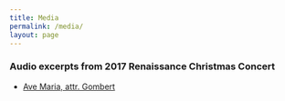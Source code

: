 ```yaml
---
title: Media
permalink: /media/
layout: page
---
```


### Audio excerpts from 2017 Renaissance Christmas Concert

* [Ave Maria, attr. Gombert](/assets/Ave-Maria-Gombert.m4a)
